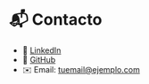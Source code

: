 # 📬 Contacto

- 💼 [LinkedIn](https://www.linkedin.com/in/tuusuario)
- 🐙 [GitHub](https://github.com/tuusuario)
- ✉️ Email: tuemail@ejemplo.com

